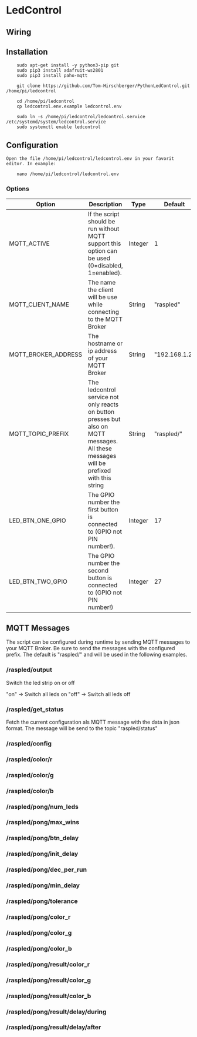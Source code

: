 # LedControl

## Wiring

## Installation
```
    sudo apt-get install -y python3-pip git
    sudo pip3 install adafruit-ws2801
    sudo pip3 install paho-mqtt

    git clone https://github.com/Tom-Hirschberger/PythonLedControl.git /home/pi/ledcontrol

    cd /home/pi/ledcontrol
    cp ledcontrol.env.example ledcontrol.env

    sudo ln -s /home/pi/ledcontrol/ledcontrol.service /etc/systemd/system/ledcontrol.service
    sudo systemctl enable ledcontrol
```

## Configuration
    Open the file /home/pi/ledcontrol/ledcontrol.env in your favorit editor. In example:

```
    nano /home/pi/ledcontrol/ledcontrol.env
```

### Options ###
| Option | Description | Type | Default |
| ------ | ----------- | ---- | ------- |
| MQTT_ACTIVE | If the script should be run without MQTT support this option can be used (0=disabled, 1=enabled). | Integer | 1 |
| MQTT_CLIENT_NAME | The name the client will be use while connecting to the MQTT Broker | String | "raspled" |
| MQTT_BROKER_ADDRESS | The hostname or ip address of your MQTT Broker | String | "192.168.1.2" |
| MQTT_TOPIC_PREFIX | The ledcontrol service not only reacts on button presses but also on MQTT messages. All these messages will be prefixed with this string | String | "raspled/" |
| LED_BTN_ONE_GPIO | The GPIO number the first button is connected to (GPIO not PIN number!). | Integer | 17 |
| LED_BTN_TWO_GPIO | The GPIO number the second button is connected to (GPIO not PIN number!) | Integer | 27 |


## MQTT Messages ##
The script can be configured during runtime by sending MQTT messages to your MQTT Broker. Be sure to send the messages with the configured prefix. The default is "raspled/" and will be used in the following examples.

### /raspled/output ###
Switch the led strip on or off

"on" -> Switch all leds on
"off" -> Switch all leds off

### /raspled/get_status ###
Fetch the current configuration als MQTT message with the data in json format. The message will be send to the topic "raspled/status"

### /raspled/config ###
### /raspled/color/r ###
### /raspled/color/g ###
### /raspled/color/b ###
### /raspled/pong/num_leds ###
### /raspled/pong/max_wins ###
### /raspled/pong/btn_delay ###
### /raspled/pong/init_delay ###
### /raspled/pong/dec_per_run ###
### /raspled/pong/min_delay ###
### /raspled/pong/tolerance ###
### /raspled/pong/color_r ###
### /raspled/pong/color_g ###
### /raspled/pong/color_b ###
### /raspled/pong/result/color_r ###
### /raspled/pong/result/color_g ###
### /raspled/pong/result/color_b ###
### /raspled/pong/result/delay/during ###
### /raspled/pong/result/delay/after ###
